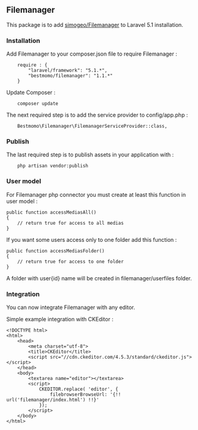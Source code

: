 ## Filemanager ##

This package is to add [simogeo/Filemanager](https://github.com/simogeo/Filemanager) to Laravel 5.1 installation.

### Installation ###

Add Filemanager to your composer.json file to require Filemanager :
```
    require : {
        "laravel/framework": "5.1.*",
        "bestmomo/filemanager": "1.1.*"
    }
```

Update Composer :
```
    composer update
```

The next required step is to add the service provider to config/app.php :
```
    Bestmomo\Filemanager\FilemanagerServiceProvider::class,
```

### Publish ###

The last required step is to publish assets in your application with :
```
    php artisan vendor:publish
```

### User model ###

For Filemanager php connector you must create at least this function in user model :

```
public function accessMediasAll()
{
    // return true for access to all medias
}
```

If you want some users access only to one folder add this function :

```
public function accessMediasFolder()
{
    // return true for access to one folder
}
```
A folder with user{id} name will be created in filemanager/userfiles folder.

### Integration ###

You can now integrate Filemanager with any editor.

Simple example integration with CKEditor :
```
<!DOCTYPE html>
<html>
    <head>
        <meta charset="utf-8">
        <title>CKEditor</title>
        <script src="//cdn.ckeditor.com/4.5.3/standard/ckeditor.js"></script>
    </head>
    <body>
        <textarea name="editor"></textarea>
        <script>
            CKEDITOR.replace( 'editor', {
                filebrowserBrowseUrl: '{!! url('filemanager/index.html') !!}'
            });
        </script>
    </body>
</html>
```



